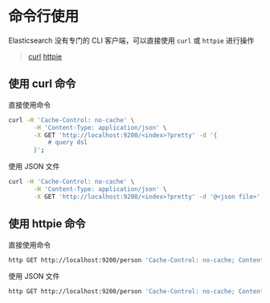 # 命令行使用

Elasticsearch 没有专门的 CLI 客户端，可以直接使用 `curl` 或 `httpie` 进行操作

> [curl](https://curl.se/docs/manpage.html)
> [httpie](https://httpie.io/docs/cli)

## 使用 curl 命令

直接使用命令

```bash
curl -H 'Cache-Control: no-cache' \
       -H 'Content-Type: application/json' \
       -X GET 'http://localhost:9200/<index>?pretty' -d '{
           # query dsl
       }';
```

使用 JSON 文件

```bash
curl -H 'Cache-Control: no-cache' \
       -H 'Content-Type: application/json' \
       -X GET 'http://localhost:9200/<index>?pretty' -d '@<json file>'
```

## 使用 httpie 命令

直接使用命令

```bash
http GET http://localhost:9200/person 'Cache-Control: no-cache; Content-Type: application/json' a1=v1 a2:=v2
```

使用 JSON 文件

```bash
http GET http://localhost:9200/person 'Cache-Control: no-cache; Content-Type: application/json' < arg.json
```

